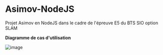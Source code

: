 # Asimov-NodeJS
Projet Asimov en NodeJS dans le cadre de l'épreuve E5 du BTS SIO option SLAM

**Diagramme de cas d'utilisation**

![image](https://user-images.githubusercontent.com/102042317/226181560-88720608-07c3-4dbd-8b8e-1da0c6993cd9.png)

